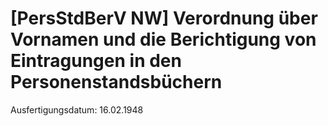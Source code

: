 # [PersStdBerV NW] Verordnung über Vornamen und die Berichtigung von Eintragungen in den Personenstandsbüchern

Ausfertigungsdatum: 16.02.1948

 